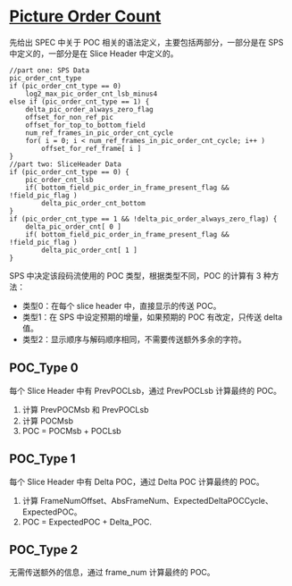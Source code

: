 # [Picture Order Count](https://www.vcodex.com/h264avc-picture-management/)

先给出 SPEC 中关于 POC 相关的语法定义，主要包括两部分，一部分是在 SPS 中定义的，一部分是在 Slice Header 中定义的。

```
//part one: SPS Data
pic_order_cnt_type
if (pic_order_cnt_type == 0)
    log2_max_pic_order_cnt_lsb_minus4
else if (pic_order_cnt_type == 1) {
    delta_pic_order_always_zero_flag
    offset_for_non_ref_pic
    offset_for_top_to_bottom_field
    num_ref_frames_in_pic_order_cnt_cycle
    for( i = 0; i < num_ref_frames_in_pic_order_cnt_cycle; i++ )
        offset_for_ref_frame[ i ]
}
//part two: SliceHeader Data
if (pic_order_cnt_type == 0) {
    pic_order_cnt_lsb
    if( bottom_field_pic_order_in_frame_present_flag && !field_pic_flag )
        delta_pic_order_cnt_bottom
}
if (pic_order_cnt_type == 1 && !delta_pic_order_always_zero_flag) {
    delta_pic_order_cnt[ 0 ]
    if( bottom_field_pic_order_in_frame_present_flag && !field_pic_flag )
        delta_pic_order_cnt[ 1 ]
}
```

SPS 中决定该段码流使用的 POC 类型，根据类型不同，POC 的计算有 3 种方法：  
* 类型0：在每个 slice header 中，直接显示的传送 POC。
* 类型1：在 SPS 中设定预期的增量，如果预期的 POC 有改定，只传送 delta 值。
* 类型2：显示顺序与解码顺序相同，不需要传送额外多余的字符。

## POC_Type 0
每个 Slice Header 中有 PrevPOCLsb，通过 PrevPOCLsb 计算最终的 POC。
1. 计算 PrevPOCMsb 和 PrevPOCLsb
2. 计算 POCMsb
3. POC = POCMsb + POCLsb

## POC_Type 1
每个 Slice Header 中有 Delta POC，通过 Delta POC 计算最终的 POC。
1. 计算 FrameNumOffset、AbsFrameNum、ExpectedDeltaPOCCycle、ExpectedPOC。
2. POC = ExpectedPOC + Delta_POC.

## POC_Type 2
无需传送额外的信息，通过 frame_num 计算最终的 POC。
